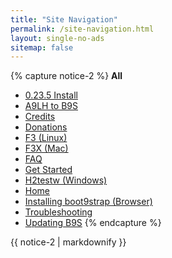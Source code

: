 ```yaml
---
title: "Site Navigation"
permalink: /site-navigation.html
layout: single-no-ads
sitemap: false
---
```


{% capture notice-2 %}
**All**

+ [0.23.5 Install](0.23.5-install)
+ [A9LH to B9S](a9lh-to-b9s)
+ [Credits](credits)
+ [Donations](donations)
+ [F3 (Linux)](f3-(linux))
+ [F3X (Mac)](f3x-(mac))
+ [FAQ](faq)
+ [Get Started](get-started)
+ [H2testw (Windows)](h2testw-(windows))
+ [Home](/)
+ [Installing boot9strap (Browser)](installing-boot9strap-(browser))
+ [Troubleshooting](troubleshooting)
+ [Updating B9S](updating-b9s)
{% endcapture %}
<div class="notice--primary">{{ notice-2 | markdownify }}</div>
